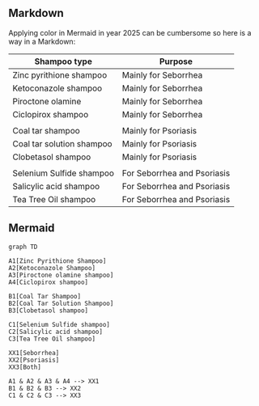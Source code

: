 ## Markdown

Applying color in Mermaid in year 2025 can be cumbersome so here is a way in a Markdown:

| Shampoo type                    | Purpose                         |
|---------------------------------|---------------------------------|
| Zinc pyrithione shampoo         | Mainly for Seborrhea            |
| Ketoconazole shampoo            | Mainly for Seborrhea            |
| Piroctone olamine               | Mainly for Seborrhea            |
| Ciclopirox shampoo              | Mainly for Seborrhea            |
|                                 |                                 |
| Coal tar shampoo                | Mainly for Psoriasis            |
| Coal tar solution shampoo       | Mainly for Psoriasis            |
| Clobetasol shampoo              | Mainly for Psoriasis            |
|                                 |                                 |
| Selenium Sulfide shampoo        | For Seborrhea and Psoriasis     |
| Salicylic acid shampoo          | For Seborrhea and Psoriasis     |
| Tea Tree Oil shampoo            | For Seborrhea and Psoriasis     |

## Mermaid

```mermaid
graph TD

A1[Zinc Pyrithione Shampoo]
A2[Ketoconazole Shampoo]
A3[Piroctone olamine shampoo]
A4[Ciclopirox shampoo]

B1[Coal Tar Shampoo]
B2[Coal Tar Solution Shampoo]
B3[Clobetasol shampoo]

C1[Selenium Sulfide shampoo]
C2[Salicylic acid shampoo]
C3[Tea Tree Oil shampoo]

XX1[Seborrhea]
XX2[Psoriasis]
XX3[Both]

A1 & A2 & A3 & A4 --> XX1
B1 & B2 & B3 --> XX2
C1 & C2 & C3 --> XX3
```

